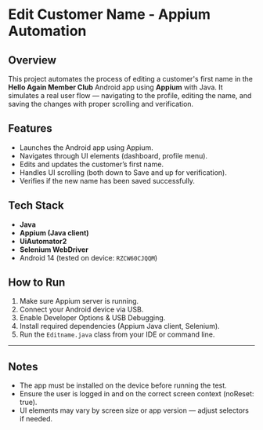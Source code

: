 # Edit Customer Name - Appium Automation

## Overview
This project automates the process of editing a customer's first name in the **Hello Again Member Club** Android app using **Appium** with Java. It simulates a real user flow — navigating to the profile, editing the name, and saving the changes with proper scrolling and verification.

## Features
- Launches the Android app using Appium.
- Navigates through UI elements (dashboard, profile menu).
- Edits and updates the customer’s first name.
- Handles UI scrolling (both down to Save and up for verification).
- Verifies if the new name has been saved successfully.

## Tech Stack
- **Java**
- **Appium (Java client)**
- **UiAutomator2**
- **Selenium WebDriver**
- Android 14 (tested on device: `RZCW60CJQQM`)

## How to Run
1. Make sure Appium server is running.
2. Connect your Android device via USB.
3. Enable Developer Options & USB Debugging.
4. Install required dependencies (Appium Java client, Selenium).
5. Run the `Editname.java` class from your IDE or command line.

---

## Notes
- The app must be installed on the device before running the test.
- Ensure the user is logged in and on the correct screen context (noReset: true).
- UI elements may vary by screen size or app version — adjust selectors if needed.
